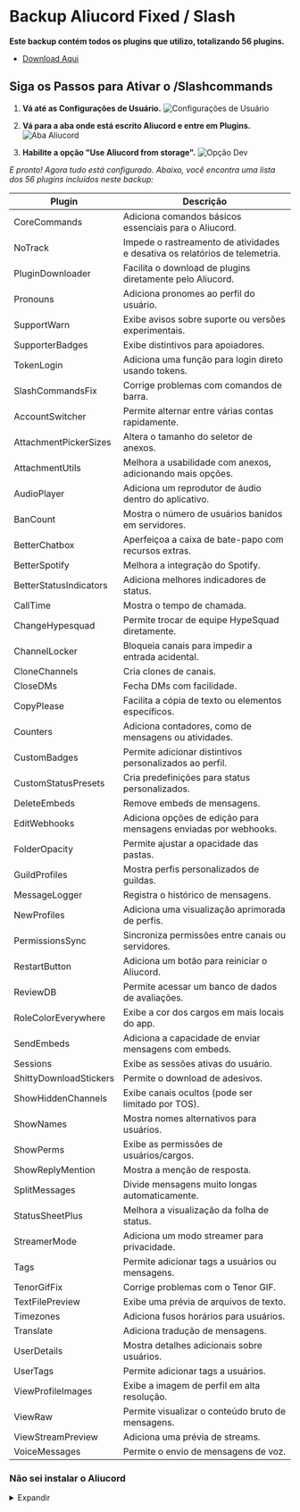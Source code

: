 # Backup Aliucord Fixed / Slash

**Este backup contém todos os plugins que utilizo, totalizando 56 plugins.**
- [Download Aqui](https://cdn.discordapp.com/attachments/1005673154355666996/1302416357169827901/Config_Fla.rar?ex=67280941&is=6726b7c1&hm=fffa3eccb351ec2676d8d61d96c08eaf89f34b57d9c5e6cf44ca6535314480d5&)

## Siga os Passos para Ativar o /Slashcommands

1. **Vá até as Configurações de Usuário.**
   ![Configurações de Usuário](https://i.imgur.com/u8FTn6P.jpeg)

2. **Vá para a aba onde está escrito Aliucord e entre em Plugins.**
   ![Aba Aliucord](https://i.imgur.com/UXNMZwv.jpeg)

3. **Habilite a opção "Use Aliucord from storage".**
   ![Opção Dev](https://i.imgur.com/dcpmlcq.jpeg)

*E pronto! Agora tudo está configurado. Abaixo, você encontra uma lista dos 56 plugins incluídos neste backup:*

| Plugin                   | Descrição                                                                                     |
|--------------------------|-----------------------------------------------------------------------------------------------|
| CoreCommands             | Adiciona comandos básicos essenciais para o Aliucord.                                         |
| NoTrack                  | Impede o rastreamento de atividades e desativa os relatórios de telemetria.                   |
| PluginDownloader         | Facilita o download de plugins diretamente pelo Aliucord.                                     |
| Pronouns                 | Adiciona pronomes ao perfil do usuário.                                                       |
| SupportWarn              | Exibe avisos sobre suporte ou versões experimentais.                                          |
| SupporterBadges          | Exibe distintivos para apoiadores.                                                            |
| TokenLogin               | Adiciona uma função para login direto usando tokens.                                          |
| SlashCommandsFix         | Corrige problemas com comandos de barra.                                                      |
| AccountSwitcher          | Permite alternar entre várias contas rapidamente.                                             |
| AttachmentPickerSizes    | Altera o tamanho do seletor de anexos.                                                        |
| AttachmentUtils          | Melhora a usabilidade com anexos, adicionando mais opções.                                    |
| AudioPlayer              | Adiciona um reprodutor de áudio dentro do aplicativo.                                         |
| BanCount                 | Mostra o número de usuários banidos em servidores.                                            |
| BetterChatbox            | Aperfeiçoa a caixa de bate-papo com recursos extras.                                          |
| BetterSpotify            | Melhora a integração do Spotify.                                                              |
| BetterStatusIndicators   | Adiciona melhores indicadores de status.                                                      |
| CallTime                 | Mostra o tempo de chamada.                                                                    |
| ChangeHypesquad          | Permite trocar de equipe HypeSquad diretamente.                                               |
| ChannelLocker            | Bloqueia canais para impedir a entrada acidental.                                             |
| CloneChannels            | Cria clones de canais.                                                                        |
| CloseDMs                 | Fecha DMs com facilidade.                                                                     |
| CopyPlease               | Facilita a cópia de texto ou elementos específicos.                                           |
| Counters                 | Adiciona contadores, como de mensagens ou atividades.                                         |
| CustomBadges             | Permite adicionar distintivos personalizados ao perfil.                                       |
| CustomStatusPresets      | Cria predefinições para status personalizados.                                                |
| DeleteEmbeds             | Remove embeds de mensagens.                                                                   |
| EditWebhooks             | Adiciona opções de edição para mensagens enviadas por webhooks.                               |
| FolderOpacity            | Permite ajustar a opacidade das pastas.                                                       |
| GuildProfiles            | Mostra perfis personalizados de guildas.                                                      |
| MessageLogger            | Registra o histórico de mensagens.                                                            |
| NewProfiles              | Adiciona uma visualização aprimorada de perfis.                                               |
| PermissionsSync          | Sincroniza permissões entre canais ou servidores.                                             |
| RestartButton            | Adiciona um botão para reiniciar o Aliucord.                                                  |
| ReviewDB                 | Permite acessar um banco de dados de avaliações.                                              |
| RoleColorEverywhere      | Exibe a cor dos cargos em mais locais do app.                                                 |
| SendEmbeds               | Adiciona a capacidade de enviar mensagens com embeds.                                         |
| Sessions                 | Exibe as sessões ativas do usuário.                                                           |
| ShittyDownloadStickers   | Permite o download de adesivos.                                                               |
| ShowHiddenChannels       | Exibe canais ocultos (pode ser limitado por TOS).                                             |
| ShowNames                | Mostra nomes alternativos para usuários.                                                      |
| ShowPerms                | Exibe as permissões de usuários/cargos.                                                       |
| ShowReplyMention         | Mostra a menção de resposta.                                                                  |
| SplitMessages            | Divide mensagens muito longas automaticamente.                                                |
| StatusSheetPlus          | Melhora a visualização da folha de status.                                                    |
| StreamerMode             | Adiciona um modo streamer para privacidade.                                                   |
| Tags                     | Permite adicionar tags a usuários ou mensagens.                                               |
| TenorGifFix              | Corrige problemas com o Tenor GIF.                                                            |
| TextFilePreview          | Exibe uma prévia de arquivos de texto.                                                        |
| Timezones                | Adiciona fusos horários para usuários.                                                        |
| Translate                | Adiciona tradução de mensagens.                                                               |
| UserDetails              | Mostra detalhes adicionais sobre usuários.                                                    |
| UserTags                 | Permite adicionar tags a usuários.                                                            |
| ViewProfileImages        | Exibe a imagem de perfil em alta resolução.                                                   |
| ViewRaw                  | Permite visualizar o conteúdo bruto de mensagens.                                             |
| ViewStreamPreview        | Adiciona uma prévia de streams.                                                               |
| VoiceMessages            | Permite o envio de mensagens de voz.                                                          |

### Não sei instalar o Aliucord

<details>
<summary>Expandir</summary>

Clique na imagem abaixo para assistir ao tutorial no YouTube:

[![Prévia do vídeo](https://img.youtube.com/vi/ZEOGvps2J8k/0.jpg)](https://youtu.be/ZEOGvps2J8k?si=C6mADI79WzteGWgZ)

Ou clique no link: [Tutorial aqui](https://youtu.be/ZEOGvps2J8k?si=C6mADI79WzteGWgZ)

</details>
